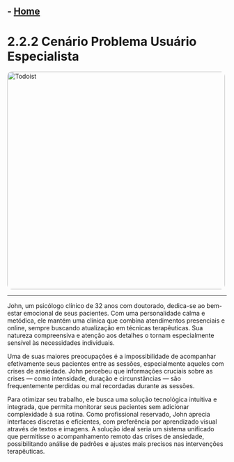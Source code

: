 ## - [Home](/README.md)
# 2.2.2 Cenário Problema Usuário Especialista

<img src="./images/Jhon.jpeg" alt="Todoist" height="500" style="border-radius: 10px;">

---

John, um psicólogo clínico de 32 anos com doutorado, dedica-se ao bem-estar emocional de seus pacientes. Com uma personalidade calma e metódica, ele mantém uma clínica que combina atendimentos presenciais e online, sempre buscando atualização em técnicas terapêuticas. Sua natureza compreensiva e atenção aos detalhes o tornam especialmente sensível às necessidades individuais.

Uma de suas maiores preocupações é a impossibilidade de acompanhar efetivamente seus pacientes entre as sessões, especialmente aqueles com crises de ansiedade. John percebeu que informações cruciais sobre as crises — como intensidade, duração e circunstâncias — são frequentemente perdidas ou mal recordadas durante as sessões.

Para otimizar seu trabalho, ele busca uma solução tecnológica intuitiva e integrada, que permita monitorar seus pacientes sem adicionar complexidade à sua rotina. Como profissional reservado, John aprecia interfaces discretas e eficientes, com preferência por aprendizado visual através de textos e imagens. A solução ideal seria um sistema unificado que permitisse o acompanhamento remoto das crises de ansiedade, possibilitando análise de padrões e ajustes mais precisos nas intervenções terapêuticas.